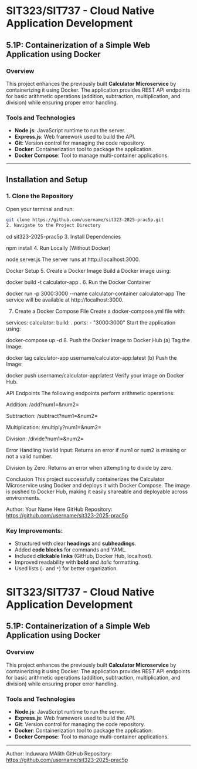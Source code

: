 # SIT323/SIT737 - Cloud Native Application Development  
## 5.1P: Containerization of a Simple Web Application using Docker  

### Overview  
This project enhances the previously built **Calculator Microservice** by containerizing it using Docker. The application provides REST API endpoints for basic arithmetic operations (addition, subtraction, multiplication, and division) while ensuring proper error handling.  

### Tools and Technologies  
- **Node.js**: JavaScript runtime to run the server.  
- **Express.js**: Web framework used to build the API.  
- **Git**: Version control for managing the code repository.  
- **Docker**: Containerization tool to package the application.  
- **Docker Compose**: Tool to manage multi-container applications.  

---

## Installation and Setup  

### 1. Clone the Repository  
Open your terminal and run:  
```bash
git clone https://github.com/username/sit323-2025-prac5p.git
2. Navigate to the Project Directory
```
cd sit323-2025-prac5p
3. Install Dependencies

npm install
4. Run Locally (Without Docker)

node server.js
The server runs at http://localhost:3000.

Docker Setup
5. Create a Docker Image
Build a Docker image using:


docker build -t calculator-app .
6. Run the Docker Container

docker run -p 3000:3000 --name calculator-container calculator-app
The service will be available at http://localhost:3000.

7. Create a Docker Compose File
Create a docker-compose.yml file with:


services:
  calculator:
    build: .
    ports:
      - "3000:3000"
Start the application using:


docker-compose up -d
8. Push the Docker Image to Docker Hub
(a) Tag the Image:


docker tag calculator-app username/calculator-app:latest
(b) Push the Image:


docker push username/calculator-app:latest
Verify your image on Docker Hub.

API Endpoints
The following endpoints perform arithmetic operations:

Addition: /add?num1=<value>&num2=<value>

Subtraction: /subtract?num1=<value>&num2=<value>

Multiplication: /multiply?num1=<value>&num2=<value>

Division: /divide?num1=<value>&num2=<value>

Error Handling
Invalid Input: Returns an error if num1 or num2 is missing or not a valid number.

Division by Zero: Returns an error when attempting to divide by zero.

Conclusion
This project successfully containerizes the Calculator Microservice using Docker and deploys it with Docker Compose. The image is pushed to Docker Hub, making it easily shareable and deployable across environments.

Author: Your Name Here
GitHub Repository: https://github.com/username/sit323-2025-prac5p


### Key Improvements:  
- Structured with clear **headings** and **subheadings**.  
- Added **code blocks** for commands and YAML.  
- Included **clickable links** (GitHub, Docker Hub, localhost).  
- Improved readability with **bold** and *italic* formatting.  
- Used lists (`-` and `*`) for better organization.  



# SIT323/SIT737 - Cloud Native Application Development  
## 5.1P: Containerization of a Simple Web Application using Docker  

### Overview  
This project enhances the previously built **Calculator Microservice** by containerizing it using Docker. The application provides REST API endpoints for basic arithmetic operations (addition, subtraction, multiplication, and division) while ensuring proper error handling.  

### Tools and Technologies  
- **Node.js**: JavaScript runtime to run the server.  
- **Express.js**: Web framework used to build the API.  
- **Git**: Version control for managing the code repository.  
- **Docker**: Containerization tool to package the application.  
- **Docker Compose**: Tool to manage multi-container applications.  

---


Author: Induwara MAlith
GitHub Repository: https://github.com/username/sit323-2025-prac5p

